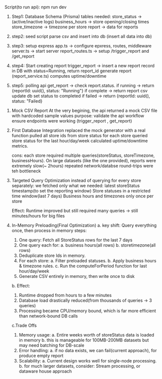Script(to run api): npm run dev

1. Step1: Database Schema (Prisma)
   tables needed:
   store_status -> (active/inactive logs)
   business_hours -> store opening/closing times
   store_timezone -> timezone per store
   report -> data for reports

2. step2: seed script
   parse csv and insert into db (insert all data into db)

3. step3: setup express
   app.ts -> configure epxress, routes, middleware
   server.ts -> start server
   report_routes.ts -> setup /trigger_report and /get_report

4. step4: Start creating report
   trigger_report -> insert a new report record in DB with status=Running, return report_id
   generate report (report_service.ts) computes uptime/downtime

5. step5: polling api
   get_report -> check report.status.
   if running -> return {reportId: uuid(), status: "Running"}
   if complete -> return report csv
   update db set status to completed
   if failed -> return {reportId: uuid(), status: "Failed}

<!-- generate report function(soul of the api) journey -->

1.  Mock CSV Report
    At the very begining, the api returned a mock CSV file with hardcoded sample values
    purpose:
    validate the api workflow
    ensure endpoints were working (trigger_report , get_report)

2.  First Database Integration
    replaced the mock generator with a real function
    pulled all store ids from store status
    for each store queried store status for the last hour/day/week
    calculated uptime/downtime metrics.

    cons: each store required multiple queries(storeStatus, storeTimezone, businessHours).
    On large datasets (like the one provided), reports were extremely slow(~ 2hours)
    repeated network/databse round-trips were teh bottleneck

3.  Targeted Query Optimization
    instead of querying for every store separately:
    we fetched only what we needed:
    latest storeStatus timestamp(to set the reporting window)
    Store statuses in a restricted time window(last 7 days)
    Business hours and timezones only once per store

    Effect: Runtime improved but still required many queries -> still minutes/hours for big files

4.  In-Memory Preloading(Final Optimization)
    a. key shift: Query everything once, then process in memory
    steps:

    1. One query: Fetch all StoreStatus rows for the last 7 days
    2. One query each for:
       a. business hours(all rows)
       b. storetimezone(all rows)
    3. Deduplicate store Ids in memory.
    4. For each store:
       a. Filter preloaded statuses.
       b. Apply business hours & timezone rules.
       c. Run the computeForPeriod function for last hour/day/week
    5. Generate CSV entirely in memory, then write once to disk

    b. Effect:

    1. Runtime dropped from hours to a few minutes
    2. Database load drastically reduced(from thousands of queries -> 3 queries)
    3. Processing became CPU/memory bound, which is far more efficient than network-bound DB calls

    c.Trade Offs

    1. Memory usage:
       a. Entire weeks worth of storeStatus data is loaded in memory
       b. this is manageable for 100MB-200MB datasets but may need batching for DB-scale
    2. Error handling:
       a. if no data exists, we can fail(current approach), for produce empty report
    3. Scalability:
       a. Current design works well for single-node processing.
       b. for much larger datasets, consider: Stream processing, or dataware house approach
